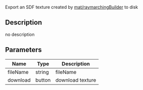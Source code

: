Export an SDF texture created by [mat/raymarchingBuilder](/doc/nodes/mat/raymarchingBuilder) to disk



## Description
no description
## Parameters

<table>
<thead>
	<tr>
		<th>Name</th>
		<th>Type</th>
		<th>Description</th>
	</tr>
</thead>
<tr>
	<td>fileName</td>
	<td><div class='bg-purple-800 px-2 py-px text-white rounded-sm'>string</div></td>
	<td>fileName</td>
</tr>
<tr>
	<td>download</td>
	<td><div class='bg-cyan-800 px-2 py-px text-white rounded-sm'>button</div></td>
	<td>download texture</td>
</tr>
</table>